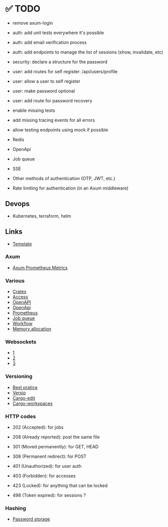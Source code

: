 # ✅ TODO

- remove axum-login
- auth: add unit tests everywhere it's possible
- auth: add email verification process
- auth: add endpoints to manage the list of sessions (show, invalidate, etc)
- security: declare a structure for the password
- user: add routes for self register: /api/users/profile
- user: allow a user to self register
- user: make password optional
- user: add route for password recovery

- enable missing tests
- add missing tracing events for all errors
- allow testing endpoints using mock if possible

- Redis
- OpenApi
- Job queue
- SSE
- Other methods of authentication (OTP, JWT, etc.)
- Rate limiting for authentication (in an Axum middleware)

## Devops

- Kubernetes, terraform, helm

## Links

- [Template](https://github.com/janos-r/axum-template)

### Axum

- [Axum Prometheus Metrics](https://github.com/tokio-rs/axum/tree/main/examples/prometheus-metrics)

### Various

- [Crates](https://gist.github.com/vi/6620975b737a1caecf607e88cf6b7fea)
- [Access](https://github.com/casbin-rs/axum-casbin)
- [OpenAPI](https://docs.rs/aide/latest/aide/axum/index.html)
- [OpenApi](https://docs.rs/okapi-operation/latest/okapi_operation/#example-using-axum-but-without-axum_integration-feature)
- [Prometheus](https://docs.rs/axum-prometheus/latest/axum_prometheus/)
- [Job queue](https://cetra3.github.io/blog/implementing-a-jobq)
- [Workflow](https://github.com/bahdotsh/wrkflw)
- [Memory allocation](https://leapcell.medium.com/optimizing-rust-performance-with-jemalloc-c18057532194)

### Websockets

- [1](https://crates.io/crates/axum-typed-websockets)
- [2](https://blog.devgenius.io/beyond-the-threads-websockets-in-rust-for-seamless-communication-e40d10e8a0e3)
- [3](https://blog.logrocket.com/build-websocket-server-with-rust/#what-websocket)

### Versioning

- [Best pratice](https://www.reddit.com/r/rust/comments/xnnnzq/whats_the_best_practice_for_shipping_multiple)
- [Versio](https://crates.io/crates/versio)
- [Cargo-edit](https://crates.io/crates/cargo-edit)
- [Cargo-workspaces](https://crates.io/crates/cargo-workspaces)

### HTTP codes

- 202 (Accepted): for jobs
- 208 (Already reported): post the same file

- 301 (Moved permanently): for GET, HEAD
- 308 (Permanent redirect): for POST

- 401 (Unauthorized): for user auth
- 403 (Forbidden): for accesses
- 423 (Locked): for anything that can be locked
- 498 (Token expired): for sessions ?

### Hashing

- [Password storage](https://cheatsheetseries.owasp.org/cheatsheets/Password_Storage_Cheat_Sheet.html)
